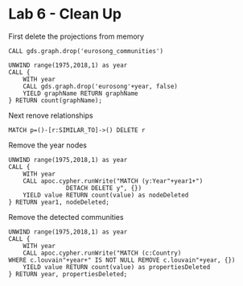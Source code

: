 # Lab 6 - Clean Up

First delete the projections from memory

    CALL gds.graph.drop('eurosong_communities')

    UNWIND range(1975,2018,1) as year
    CALL {
        WITH year
        CALL gds.graph.drop('eurosong'+year, false) 
        YIELD graphName RETURN graphName
    } RETURN count(graphName);

Next renove relationships

    MATCH p=()-[r:SIMILAR_TO]->() DELETE r
 
Remove the year nodes
 
    UNWIND range(1975,2018,1) as year
    CALL {
        WITH year
        CALL apoc.cypher.runWrite("MATCH (y:Year"+year1+") 
			        DETACH DELETE y", {})
        YIELD value RETURN count(value) as nodeDeleted
    } RETURN year1, nodeDeleted;

Remove the detected communities
 
    UNWIND range(1975,2018,1) as year
    CALL {
        WITH year
        CALL apoc.cypher.runWrite("MATCH (c:Country) 
    WHERE c.louvain"+year+" IS NOT NULL REMOVE c.louvain"+year, {})
        YIELD value RETURN count(value) as propertiesDeleted
    } RETURN year, propertiesDeleted;